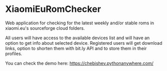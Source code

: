 # XiaomiEuRomChecker
Web application for checking for the latest weekly and/or stable roms in xiaomi.eu's sourceforge cloud folders.

All users will have access to the available devices list and will have an option to get info about selected device.
Registered users will get download links, option to shorten them with bit.ly API and to store them in their profiles.

You can check the demo here: https://chebishev.pythonanywhere.com/
